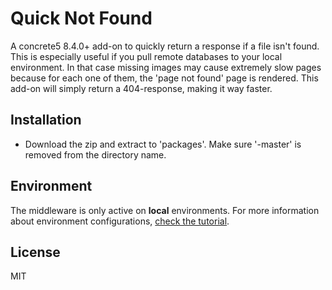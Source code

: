 # Quick Not Found
A concrete5 8.4.0+ add-on to quickly return a response if a file isn't found.
This is especially useful if you pull remote databases to your local environment. In that case missing images may cause extremely slow pages because for each one of them, the 'page not found' page is rendered. This add-on will simply return a 404-response, making it way faster.

## Installation
- Download the zip and extract to 'packages'. Make sure '-master' is removed from the directory name.

## Environment
The middleware is only active on **local** environments. For more information about environment configurations, [check the tutorial](https://documentation.concrete5.org/tutorials/loading-configuration-based-host-and-environment).

## License
MIT
